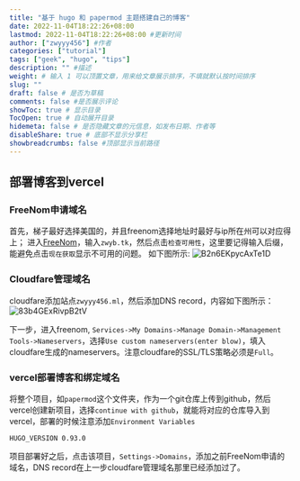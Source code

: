 ```yaml
---
title: "基于 hugo 和 papermod 主题搭建自己的博客"
date: 2022-11-04T18:22:26+08:00
lastmod: 2022-11-04T18:22:26+08:00 #更新时间
author: ["zwyyy456"] #作者
categories: ["tutorial"]
tags: ["geek", "hugo", "tips"]
description: "" #描述
weight: # 输入 1 可以顶置文章，用来给文章展示排序，不填就默认按时间排序
slug: ""
draft: false # 是否为草稿
comments: false #是否展示评论
showToc: true # 显示目录
TocOpen: true # 自动展开目录
hidemeta: false # 是否隐藏文章的元信息，如发布日期、作者等
disableShare: true # 底部不显示分享栏
showbreadcrumbs: false #顶部显示当前路径
---
```


## 部署博客到vercel
### FreeNom申请域名
首先，梯子最好选择美国的，并且freenom选择地址时最好与ip所在州可以对应得上；
进入[FreeNom](https://www.freenom.com/)，输入`zwyb.tk`，然后点击`检查可用性`，这里要记得输入后缀，能避免点击`现在获取`显示不可用的问题。
如下图所示:
![B2n6EKpycAxTe1D](https://pic-upyun.zwyyy456.tech/smms/2023-12-26-065730.png)


### Cloudfare管理域名
cloudfare添加站点`zwyyy456.ml`，然后添加DNS record，内容如下图所示：
![83b4GExRivpB2tV](https://pic-upyun.zwyyy456.tech/smms/2023-12-26-065732.png)

下一步，进入freenom, `Services->My Domains->Manage Domain->Management Tools->Nameservers`，选择`Use custom nameservers(enter blow)`，填入cloudfare生成的nameservers。注意cloudfare的SSL/TLS策略必须是`Full`。

### vercel部署博客和绑定域名
将整个项目，如`papermod`这个文件夹，作为一个git仓库上传到github，然后vercel创建新项目，选择`continue with github`，就能将对应的仓库导入到vercel，部署的时候注意添加`Environment Variables`
```
HUGO_VERSION 0.93.0
```

项目部署好之后，点击该项目，`Settings->Domains`，添加之前FreeNom申请的域名，DNS record在上一步cloudfare管理域名那里已经添加过了。
